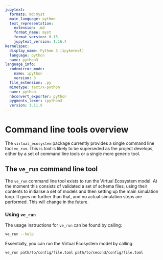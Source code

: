 ```yaml
---
jupytext:
  formats: md:myst
  main_language: python
  text_representation:
    extension: .md
    format_name: myst
    format_version: 0.13
    jupytext_version: 1.16.4
kernelspec:
  display_name: Python 3 (ipykernel)
  language: python
  name: python3
language_info:
  codemirror_mode:
    name: ipython
    version: 3
  file_extension: .py
  mimetype: text/x-python
  name: python
  nbconvert_exporter: python
  pygments_lexer: ipython3
  version: 3.11.9
---
```


# Command line tools overview

The `virtual_ecosystem` package currently provides a single command line tool `ve_run`.
This is tool is likely to be superseded as the project develops, either by a set of
command line tools or a single more generic tool.

## The `ve_run` command line tool

The `ve_run` command line tool exists to run the Virtual Ecosystem model. At the moment
this consists of validated a set of schema files, using their contents to initialise a
set of models and then setting up the main simulation loop. It goes no further than
that, and no actual simulation steps are performed. This will change in the future.

### Using `ve_run`

The usage instructions for `ve_run` can be found by calling:

```bash
ve_run --help
```

Essentially, you can run the Virtual Ecosystem model by calling:

```bash
ve_run path/to/config/file.toml path/to/second/config/file.toml
```

